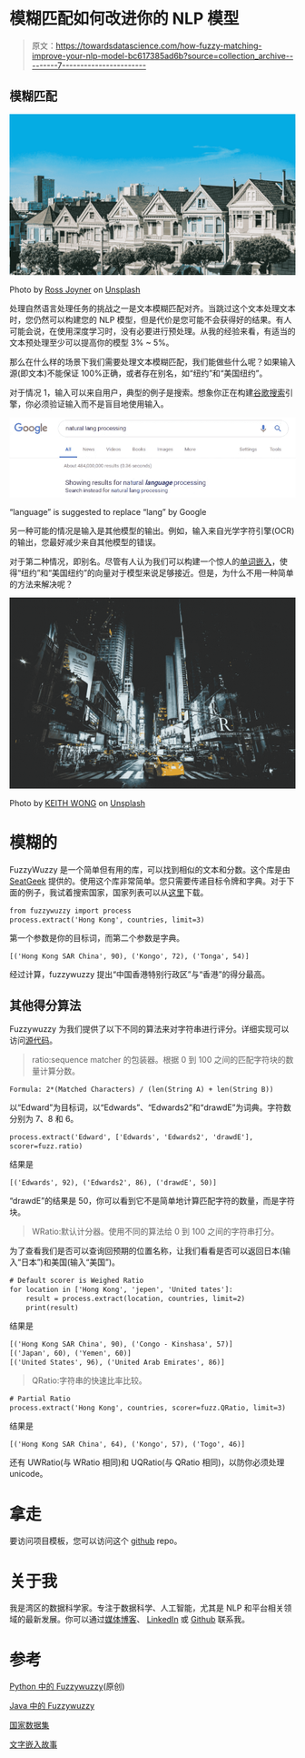 # 模糊匹配如何改进你的 NLP 模型

> 原文：<https://towardsdatascience.com/how-fuzzy-matching-improve-your-nlp-model-bc617385ad6b?source=collection_archive---------7----------------------->

## 模糊匹配

![](img/a46137d5f723632a37e6a1c7284b8faf.png)

Photo by [Ross Joyner](https://unsplash.com/@rossjoyner?utm_source=medium&utm_medium=referral) on [Unsplash](https://unsplash.com?utm_source=medium&utm_medium=referral)

处理自然语言处理任务的挑战之一是文本模糊匹配对齐。当跳过这个文本处理文本时，您仍然可以构建您的 NLP 模型，但是代价是您可能不会获得好的结果。有人可能会说，在使用深度学习时，没有必要进行预处理。从我的经验来看，有适当的文本预处理至少可以提高你的模型 3% ~ 5%。

那么在什么样的场景下我们需要处理文本模糊匹配，我们能做些什么呢？如果输入源(即文本)不能保证 100%正确，或者存在别名，如“纽约”和“美国纽约”。

对于情况 1，输入可以来自用户，典型的例子是搜索。想象你正在构建[谷歌搜索](https://www.google.com)引擎，你必须验证输入而不是盲目地使用输入。

![](img/8b1bcecab83a468c913dfa84faed6378.png)

“language” is suggested to replace “lang” by Google

另一种可能的情况是输入是其他模型的输出。例如，输入来自光学字符引擎(OCR)的输出，您最好减少来自其他模型的错误。

对于第二种情况，即别名。尽管有人认为我们可以构建一个惊人的[单词嵌入](/3-silver-bullets-of-word-embedding-in-nlp-10fa8f50cc5a)，使得“纽约”和“美国纽约”的向量对于模型来说足够接近。但是，为什么不用一种简单的方法来解决呢？

![](img/e2f2223851b6cecbcbeb865cb48d3de4.png)

Photo by [KEITH WONG](https://unsplash.com/@kwhatswong?utm_source=medium&utm_medium=referral) on [Unsplash](https://unsplash.com?utm_source=medium&utm_medium=referral)

# 模糊的

FuzzyWuzzy 是一个简单但有用的库，可以找到相似的文本和分数。这个库是由 [SeatGeek](https://seatgeek.com) 提供的。使用这个库非常简单。您只需要传递目标令牌和字典。对于下面的例子，我试着搜索国家，国家列表可以从[这里](https://github.com/umpirsky/country-list)下载。

```
from fuzzywuzzy import process
process.extract('Hong Kong', countries, limit=3)
```

第一个参数是你的目标词，而第二个参数是字典。

```
[('Hong Kong SAR China', 90), ('Kongo', 72), ('Tonga', 54)]
```

经过计算，fuzzywuzzy 提出“中国香港特别行政区”与“香港”的得分最高。

## 其他得分算法

Fuzzywuzzy 为我们提供了以下不同的算法来对字符串进行评分。详细实现可以访问[源代码](https://github.com/seatgeek/fuzzywuzzy/blob/master/fuzzywuzzy/fuzz.py)。

> ratio:sequence matcher 的包装器。根据 0 到 100 之间的匹配字符块的数量计算分数。

```
Formula: 2*(Matched Characters) / (len(String A) + len(String B))
```

以“Edward”为目标词，以“Edwards”、“Edwards2”和“drawdE”为词典。字符数分别为 7、8 和 6。

```
process.extract('Edward', ['Edwards', 'Edwards2', 'drawdE'], scorer=fuzz.ratio)
```

结果是

```
[('Edwards', 92), ('Edwards2', 86), ('drawdE', 50)]
```

“drawdE”的结果是 50，你可以看到它不是简单地计算匹配字符的数量，而是字符块。

> WRatio:默认计分器。使用不同的算法给 0 到 100 之间的字符串打分。

为了查看我们是否可以查询回预期的位置名称，让我们看看是否可以返回日本(输入“日本”)和美国(输入“美国”)。

```
# Default scorer is Weighed Ratio
for location in ['Hong Kong', 'jepen', 'United tates']:
    result = process.extract(location, countries, limit=2)
    print(result)
```

结果是

```
[('Hong Kong SAR China', 90), ('Congo - Kinshasa', 57)]
[('Japan', 60), ('Yemen', 60)]
[('United States', 96), ('United Arab Emirates', 86)]
```

> QRatio:字符串的快速比率比较。

```
# Partial Ratio
process.extract('Hong Kong', countries, scorer=fuzz.QRatio, limit=3)
```

结果是

```
[('Hong Kong SAR China', 64), ('Kongo', 57), ('Togo', 46)]
```

还有 UWRatio(与 WRatio 相同)和 UQRatio(与 QRatio 相同)，以防你必须处理 unicode。

# 拿走

要访问项目模板，您可以访问这个 [github](https://github.com/makcedward/nlp/blob/master/sample/preprocessing/nlp-preprocessing-string_matching-fuzzywuzzy.ipynb) repo。

# 关于我

我是湾区的数据科学家。专注于数据科学、人工智能，尤其是 NLP 和平台相关领域的最新发展。你可以通过[媒体博客](http://medium.com/@makcedward/)、 [LinkedIn](https://www.linkedin.com/in/edwardma1026) 或 [Github](https://github.com/makcedward) 联系我。

# 参考

[Python 中的 Fuzzywuzzy](https://github.com/seatgeek/fuzzywuzzy)(原创)

[Java 中的 Fuzzywuzzy](https://github.com/xdrop/fuzzywuzzy)

[国家数据集](https://github.com/umpirsky/country-list)

[文字嵌入故事](/3-silver-bullets-of-word-embedding-in-nlp-10fa8f50cc5a)